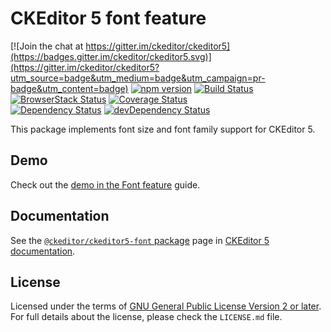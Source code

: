 CKEditor 5 font feature
============================

[![Join the chat at https://gitter.im/ckeditor/ckeditor5](https://badges.gitter.im/ckeditor/ckeditor5.svg)](https://gitter.im/ckeditor/ckeditor5?utm_source=badge&utm_medium=badge&utm_campaign=pr-badge&utm_content=badge)
[![npm version](https://badge.fury.io/js/%40ckeditor%2Fckeditor5-font.svg)](https://www.npmjs.com/package/@ckeditor/ckeditor5-font)
[![Build Status](https://travis-ci.org/ckeditor/ckeditor5-font.svg?branch=master)](https://travis-ci.org/ckeditor/ckeditor5-font)
[![BrowserStack Status](https://automate.browserstack.com/automate/badge.svg?badge_key=d3hvenZqQVZERFQ5d09FWXdyT0ozVXhLaVltRFRjTTUyZGpvQWNmWVhUUT0tLUZqNlJ1YWRUd0RvdEVOaEptM1B2Q0E9PQ==--c9d3dee40b9b4471ff3fb516d9ecf8d09292c7e0)](https://automate.browserstack.com/public-build/d3hvenZqQVZERFQ5d09FWXdyT0ozVXhLaVltRFRjTTUyZGpvQWNmWVhUUT0tLUZqNlJ1YWRUd0RvdEVOaEptM1B2Q0E9PQ==--c9d3dee40b9b4471ff3fb516d9ecf8d09292c7e0)
[![Coverage Status](https://coveralls.io/repos/github/ckeditor/ckeditor5-font/badge.svg?branch=master)](https://coveralls.io/github/ckeditor/ckeditor5-font?branch=master)
<br>
[![Dependency Status](https://david-dm.org/ckeditor/ckeditor5-font/status.svg)](https://david-dm.org/ckeditor/ckeditor5-font)
[![devDependency Status](https://david-dm.org/ckeditor/ckeditor5-font/dev-status.svg)](https://david-dm.org/ckeditor/ckeditor5-font?type=dev)

This package implements font size and font family support for CKEditor 5.

## Demo

Check out the [demo in the Font feature](https://ckeditor.com/docs/ckeditor5/latest/features/font.html#demo) guide.

## Documentation

See the [`@ckeditor/ckeditor5-font` package](https://ckeditor.com/docs/ckeditor5/latest/api/font.html) page in [CKEditor 5 documentation](https://ckeditor.com/docs/ckeditor5/latest/).

## License

Licensed under the terms of [GNU General Public License Version 2 or later](http://www.gnu.org/licenses/gpl.html). For full details about the license, please check the `LICENSE.md` file.
